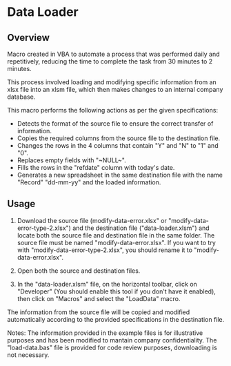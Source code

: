 # Data Loader

## Overview

Macro created in VBA to automate a process that was performed daily and repetitively, reducing the time to complete the task from 30 minutes to 2 minutes.

This process involved loading and modifying specific information from an xlsx file into an xlsm file, which then makes changes to an internal company database.

This macro performs the following actions as per the given specifications:

- Detects the format of the source file to ensure the correct transfer of information.
- Copies the required columns from the source file to the destination file.
- Changes the rows in the 4 columns that contain "Y" and "N" to "1" and "0".
- Replaces empty fields with "~NULL~".
- Fills the rows in the "refdate" column with today's date.
- Generates a new spreadsheet in the same destination file with the name "Record" "dd-mm-yy" and the loaded information.

## Usage

1. Download the source file (modify-data-error.xlsx" or "modify-data-error-type-2.xlsx") and the destination file ("data-loader.xlsm") and locate both the source file and destination file in the same folder. The source file must be named "modify-data-error.xlsx". If you want to try with "modify-data-error-type-2.xlsx", you should rename it to "modify-data-error.xlsx".

2. Open both the source and destination files.

3. In the "data-loader.xlsm" file, on the horizontal toolbar, click on "Developer" (You should enable this tool if you don't have it enabled), then click on "Macros" and select the "LoadData" macro.

The information from the source file will be copied and modified automatically according to the provided specifications in the destination file.

Notes: The information provided in the example files is for illustrative purposes and has been modified to mantain company confidentiality.
The "load-data.bas" file is provided for code review purposes, downloading is not necessary.
